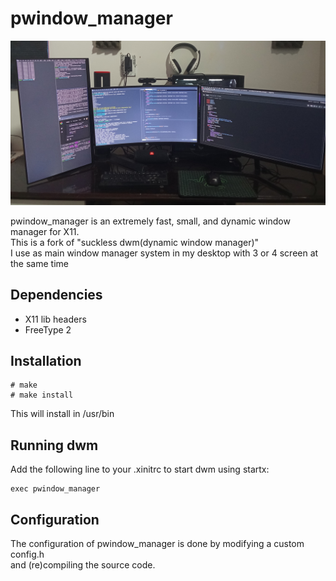 # pwindow_manager
![desktop_image](images/desktop.jpg)

pwindow_manager is an extremely fast, small, and dynamic window manager for X11.  
This is a fork of "suckless dwm(dynamic window manager)"  
I use as main window manager system in my desktop with 3 or 4 screen at the same time  


Dependencies
------------
- X11 lib headers
- FreeType 2


Installation
------------

    # make
    # make install

This will install in /usr/bin

Running dwm
-----------
Add the following line to your .xinitrc to start dwm using startx:  

    exec pwindow_manager


Configuration
-------------
The configuration of pwindow_manager is done by modifying a custom config.h  
and (re)compiling the source code.
